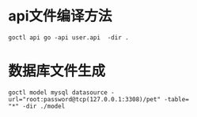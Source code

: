 # api文件编译方法
```shell script
goctl api go -api user.api  -dir .
```

# 数据库文件生成
```shell script
goctl model mysql datasource -url="root:password@tcp(127.0.0.1:3308)/pet" -table=
"*" -dir ./model
```